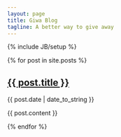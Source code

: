 ```yaml
---
layout: page
title: Giwa Blog
tagline: A better way to give away
---
```

{% include JB/setup %}

{% for post in site.posts %}
  <h2 class="post-title"><a href="{{ post.url }}">{{ post.title }}</a></h2>
  <p class="post-meta">{{ post.date | date_to_string }}</p>
  <p class="post-excerpt">{{ post.content }}</p>
{% endfor %}
